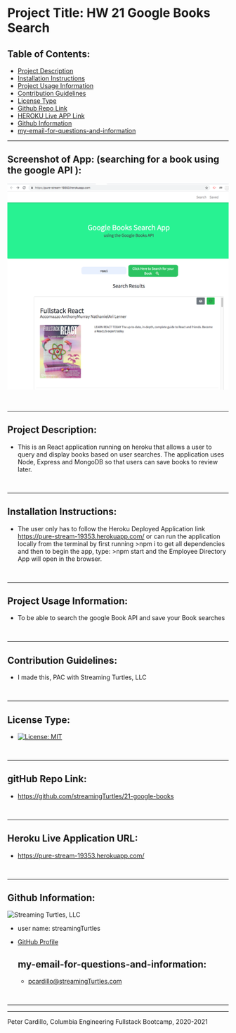 # Project Title: HW 21 Google Books Search

    
  ## Table of Contents:
  - [Project Description](#project-description)
  - [Installation Instructions](#installation-instructions)
  - [Project Usage Information](#project-usage-information)
  - [Contribution Guidelines](#contribution-guidelines)
  - [License Type](#license-type)
  - [Github Repo Link](#github-repo-link)
  - [HEROKU Live APP Link](https://pure-stream-19353.herokuapp.com/)
  - [Github Information](#github-information)
  - [my-email-for-questions-and-information](#my-email-for-questions-and-information)



  - - -
 
  ## Screenshot of App: (searching for a book using the google API ):
  ![Screenshot](/client/public/googleBookSearch-pic1.png)
   






  &nbsp;
  - - -
  ## Project Description:
  - This is an React application running on heroku that allows a user to query and display books based on user searches. The application uses Node, Express and MongoDB so that users can save books to review later.

  &nbsp;
  - - -
  ## Installation Instructions:
  - The user only has to follow the Heroku Deployed Application link https://pure-stream-19353.herokuapp.com/  or can run the application locally from the terminal by first running >npm i to get all dependencies and then to begin the app, type:  >npm start  and the Employee Directory App will open in the browser.  

  &nbsp;
  - - -
  ## Project Usage Information:
  - To be able to search the google Book API and save your Book searches

  &nbsp;
  - - -
  ## Contribution Guidelines:
  - I made this, PAC with Streaming Turtles, LLC


  &nbsp;
  - - -
  ## License Type:
  - [![License: MIT](https://img.shields.io/badge/License-MIT-yellow.svg)](https://opensource.org/licenses/MIT)

  &nbsp;
  - - -
  ## gitHub Repo Link:
  - https://github.com/streamingTurtles/21-google-books

  &nbsp;
  - - -
  ## Heroku Live Application URL:
  - https://pure-stream-19353.herokuapp.com/

  &nbsp;
  - - -
  ## Github Information:

  ![Streaming Turtles, LLC](https://avatars2.githubusercontent.com/u/1152009?v=4)
- user name: streamingTurtles
- [GitHub Profile](https://github.com/streamingTurtles)

  ## my-email-for-questions-and-information:
  - pcardillo@streamingTurtles.com  

  &nbsp;
- - -
- - -
Peter Cardillo, Columbia Engineering Fullstack Bootcamp, 2020-2021  

